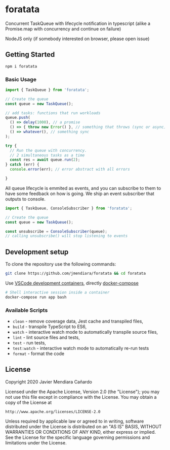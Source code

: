 
# foratata

Concurrent TaskQueue with lifecycle notification in typescript (alike a Promise.map with concurrency and continue on failure)

NodeJS only (if somebody interested on browser, please open issue)

## Getting Started
```sh
npm i foratata
```

### Basic Usage
```js
import { TaskQueue } from 'foratata';

// Create the queue
const queue = new TaskQueue();

// add tasks: functions that run workloads
queue.push(
  () => delay(1000), // a promise
  () => { throw new Error() }, // something that throws (sync or async)
  () => whatever(), // something sync
);

try {
  // Run the queue with concurrency.
  // 2 simultaneous tasks as a time
  const res = await queue.run(2);
} catch (err) {
  console.error(err); // error abstract with all errors

}

```

All queue lifecycle is emmited as events, and you can subscribe to them to have some feedback on how is going.
We ship an event subscriber that outputs to console.

```js
import { TaskQueue, ConsoleSubscriber } from 'foratata';

// Create the queue
const queue = new TaskQueue();

const unsubscribe = ConsoleSubscriber(queue);
// calling unsubscribe() will stop listening to events
```

## Development setup

To clone the repository use the following commands:

```sh
git clone https://github.com/jmendiara/foratata && cd foratata
```

Use [VSCode development containers](https://code.visualstudio.com/docs/remote/containers),  directly [docker-compose](https://docs.docker.com/compose/)

```sh
# Shell interactive session inside a container
docker-compose run app bash
```

### Available Scripts

- `clean` - remove coverage data, Jest cache and transpiled files,
- `build` - transpile TypeScript to ES6,
- `watch` - interactive watch mode to automatically transpile source files,
- `lint` - lint source files and tests,
- `test` - run tests,
- `test:watch` - interactive watch mode to automatically re-run tests
- `format` - format the code

## License

Copyright 2020 Javier Mendiara Cañardo

Licensed under the Apache License, Version 2.0 (the "License");
you may not use this file except in compliance with the License.
You may obtain a copy of the License at

    http://www.apache.org/licenses/LICENSE-2.0

Unless required by applicable law or agreed to in writing, software
distributed under the License is distributed on an "AS IS" BASIS,
WITHOUT WARRANTIES OR CONDITIONS OF ANY KIND, either express or implied.
See the License for the specific language governing permissions and
limitations under the License.
